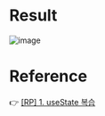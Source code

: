 # Result
![image](https://user-images.githubusercontent.com/60862777/136664637-cd097e4e-3a10-48b0-b9cb-e474650fa051.png)

# Reference
👉 [[RP] 1. useState 복습](https://velog.io/@daekyeong/RP-1.-useState-%EB%B3%B5%EC%8A%B5)
